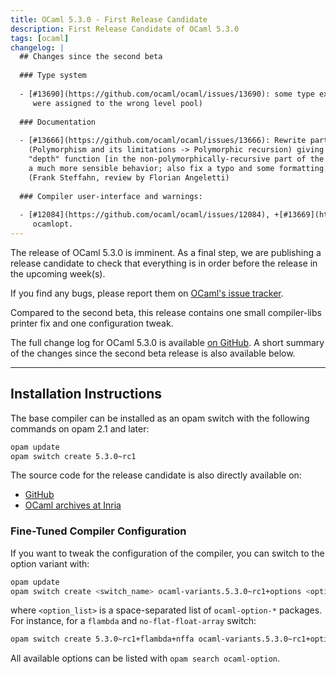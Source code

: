 ```yaml
---
title: OCaml 5.3.0 - First Release Candidate
description: First Release Candidate of OCaml 5.3.0
tags: [ocaml]
changelog: |
  ## Changes since the second beta
  
  ### Type system
  
  - [#13690](https://github.com/ocaml/ocaml/issues/13690): some type expressions were incorrectly not generalized (because they
     were assigned to the wrong level pool)
  
  ### Documentation
  
  - [#13666](https://github.com/ocaml/ocaml/issues/13666): Rewrite parts of the example code around nested lists in Chapter 6
    (Polymorphism and its limitations -> Polymorphic recursion) giving the
    "depth" function [in the non-polymorphically-recursive part of the example]
    a much more sensible behavior; also fix a typo and some formatting.
    (Frank Steffahn, review by Florian Angeletti)
  
  ### Compiler user-interface and warnings:
  
  - [#12084](https://github.com/ocaml/ocaml/issues/12084), +[#13669](https://github.com/ocaml/ocaml/issues/13669), +[#13673](https://github.com/ocaml/ocaml/issues/13673): Check link order when creating archive and when using
     ocamlopt.
---
```



The release of OCaml 5.3.0 is imminent.
As a final step, we are publishing a release candidate to check that everything is in order before the release in the upcoming week(s).

If you find any bugs, please report them on [OCaml's issue tracker](https://github.com/ocaml/ocaml/issues).

Compared to the second beta, this release contains one small compiler-libs printer fix and one configuration tweak.

The full change log for OCaml 5.3.0 is available [on
GitHub](https://github.com/ocaml/ocaml/blob/5.3/Changes). A short summary of the
changes since the second beta release is also available below.

---
## Installation Instructions

The base compiler can be installed as an opam switch with the following commands on opam 2.1 and later:
```bash
opam update
opam switch create 5.3.0~rc1
```

The source code for the release candidate is also directly available on:

* [GitHub](https://github.com/ocaml/ocaml/archive/5.3.0-rc1.tar.gz)
* [OCaml archives at Inria](https://caml.inria.fr/pub/distrib/ocaml-5.3/ocaml-5.3.0~rc1.tar.gz)

### Fine-Tuned Compiler Configuration

If you want to tweak the configuration of the compiler, you can switch to the option variant with:
```bash
opam update
opam switch create <switch_name> ocaml-variants.5.3.0~rc1+options <option_list>
```
where `<option_list>` is a space-separated list of `ocaml-option-*` packages. For instance, for a `flambda` and `no-flat-float-array` switch:
```bash
opam switch create 5.3.0~rc1+flambda+nffa ocaml-variants.5.3.0~rc1+options ocaml-option-flambda ocaml-option-no-flat-float-array
```

All available options can be listed with `opam search ocaml-option`.
